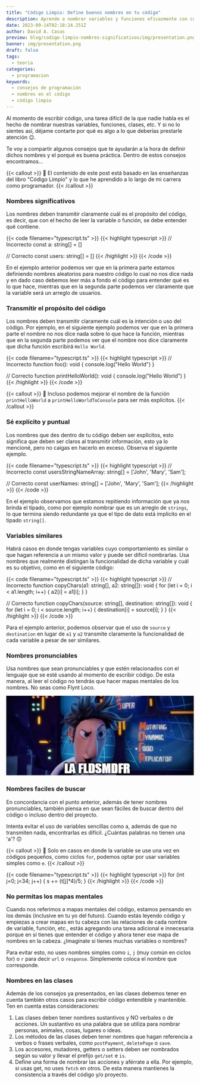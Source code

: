 ```yaml
---
title: "Código Limpio: Define buenos nombres en tu código"
description: Aprende a nombrar variables y funciones eficazmente con consejos de 'Código Limpio'. Mejora la legibilidad y mantenimiento de tu código.
date: 2023-09-14T02:18:24.251Z
author: David A. Casas
preview: blog/codigo-limpio-nombres-significativos/img/presentation.png
banner: img/presentation.png
draft: false
tags:
  - teoria
categories:
  - programacion
keywords:
  - consejos de programación
  - nombres en el código
  - código limpio
---
```


Al momento de escribir código, una tarea difícil de la que nadie habla es el hecho de nombrar nuestras variables, funciones, clases, etc. Y si no lo sientes así, déjame contarte por qué es algo a lo que deberías prestarle atención 😉.

Te voy a compartir algunos consejos que te ayudarán a la hora de definir dichos nombres y el porqué es buena práctica. Dentro de estos consejos encontramos...

{{< callout >}}
🚀 El contenido de este post está basado en las enseñanzas del libro "Código Limpio" y lo que he aprendido a lo largo de mi carrera como programador.
{{< /callout >}}

### Nombres significativos

Los nombres deben transmitir claramente cuál es el propósito del código, es decir, que con el hecho de leer la variable o función, se debe entender qué contiene.

{{< code filename="typescript.ts" >}}
{{< highlight typescript >}}
// Incorrecto
const a: string[] = []

// Correcto
const users: string[] = []
{{< /highlight >}}
{{< /code >}}

En el ejemplo anterior podemos ver que en la primera parte estamos definiendo nombres aleatorios para nuestro código lo cual no nos dice nada y en dado caso debemos leer más a fondo el código para entender qué es lo que hace, mientras que en la segunda parte podemos ver claramente que la variable será un arreglo de usuarios.

### Transmitir el propósito del código

Los nombres deben transmitir claramente cuál es la intención o uso del código. Por ejemplo, en el siguiente ejemplo podemos ver que en la primera parte el nombre no nos dice nada sobre lo que hace la función, mientras que en la segunda parte podemos ver que el nombre nos dice claramente que dicha función escribirá `Hello World`.

{{< code filename="typescript.ts" >}}
{{< highlight typescript >}}
// Incorrecto
function foo(): void {
    console.log("Hello World")
}

// Correcto
function printHelloWorld(): void {
    console.log("Hello World")
}
{{< /highlight >}}
{{< /code >}}

{{< callout >}}
🚀 Incluso podemos mejorar el nombre de la función `printHelloWorld` a `printHelloWorldToConsole` para ser más explícitos.
{{< /callout >}}

### Sé explícito y puntual

Los nombres que des dentro de tu código deben ser explícitos, esto significa que deben ser claros al transmitir información, esto ya lo mencioné, pero no caigas en hacerlo en exceso. Observa el siguiente ejemplo.

{{< code filename="typescript.ts" >}}
{{< highlight typescript >}}
// Incorrecto
const usersStringNameArray: string[] = ['John', 'Mary', 'Sam'];

// Correcto
const userNames: string[] = ['John', 'Mary', 'Sam'];
{{< /highlight >}}
{{< /code >}}

En el ejemplo observamos que estamos repitiendo información que ya nos brinda el tipado, como por ejemplo nombrar que es un arreglo de `strings`, lo que termina siendo redundante ya que el tipo de dato está implícito en el tipado `string[]`.

### Variables similares

Habrá casos en donde tengas variables cuyo comportamiento es similar o que hagan referencia a un mismo valor y puede ser difícil nombrarlas. Usa nombres que realmente distingan la funcionalidad de dicha variable y cuál es su objetivo, como en el siguiente código:

{{< code filename="typescript.ts" >}}
{{< highlight typescript >}}
// Incorrecto
function copyChars(a1: string[], a2: string[]): void {
  for (let i = 0; i < a1.length; i++) {
    a2[i] = a1[i];
  }
}

// Correcto
function copyChars(source: string[], destination: string[]): void {
  for (let i = 0; i < source.length; i++) {
    destination[i] = source[i];
  }
}
{{< /highlight >}}
{{< /code >}}

Para el ejemplo anterior, podemos observar que el uso de `source` y `destination` en lugar de `a1` y `a2` transmite claramente la funcionalidad de cada variable a pesar de ser similares.

### Nombres pronunciables

Usa nombres que sean pronunciables y que estén relacionados con el lenguaje que se esté usando al momento de escribir código. De esta manera, al leer el código no tendrás que hacer mapas mentales de los nombres. No seas como Flynt Loco.

![Nombres pronunciables](img/fldsmdfrjpeg.jpeg)

### Nombres faciles de buscar

En concordancia con el punto anterior, además de tener nombres pronunciables, también piensa en que sean fáciles de buscar dentro del código o incluso dentro del proyecto.

Intenta evitar el uso de variables sencillas como a, además de que no transmiten nada, encontrarlas es difícil. ¿Cuántas palabras no tienen una 'a'? 🙃

{{< callout >}}
🚀 Solo en casos en donde la variable se use una vez en códigos pequeños, como ciclos `for`, podemos optar por usar variables simples como `e`.
{{< /callout >}}

{{< code filename="typescript.ts" >}}
{{< highlight typescript >}}
for (int j=0; j<34; j++) {
    s += (t[j]*4)/5;
}
{{< /highlight >}}
{{< /code >}}

### No permitas los mapas mentales

Cuando nos referimos a mapas mentales del código, estamos pensando en los demás (inclusive en tu yo del futuro). Cuando estás leyendo código y empiezas a crear mapas en tu cabeza con las relaciones de cada nombre de variable, función, etc., estás agregando una tarea adicional e innecesaria porque en sí tienes que entender el código y ahora tener ese mapa de nombres en la cabeza. ¿Imagínate si tienes muchas variables o nombres?

Para evitar esto, no uses nombres simples como `i`, `j` (muy común en ciclos for) o `r` para decir `url` o `response`. Simplemente coloca el nombre que corresponde.

### Nombres en las clases

Además de los consejos ya presentados, en las clases debemos tener en cuenta también otros casos para escribir código entendible y mantenible. Ten en cuenta estas consideraciones:

1. Las clases deben tener nombres sustantivos y NO verbales o de acciones. Un sustantivo es una palabra que se utiliza para nombrar personas, animales, cosas, lugares o ideas.
2. Los métodos de las clases deben tener nombres que hagan referencia a verbos o frases verbales, como `postPayment`, `deletePage` o `save`.
3. Los accesores, mutadores, getters o setters deben ser nombrados según su valor y llevar el prefijo `get/set` e `is`.
4. Define una forma de nombrar las acciones y aférrate a ella. Por ejemplo, si usas get, no uses `fetch` en otros. De esta manera mantienes la consistencia a través del código y/o proyecto.
